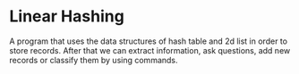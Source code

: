 # Linear Hashing

A program that uses the data structures of hash table and 2d list in order to store records. After that we can extract information, ask questions, add new records or classify them by using commands.
